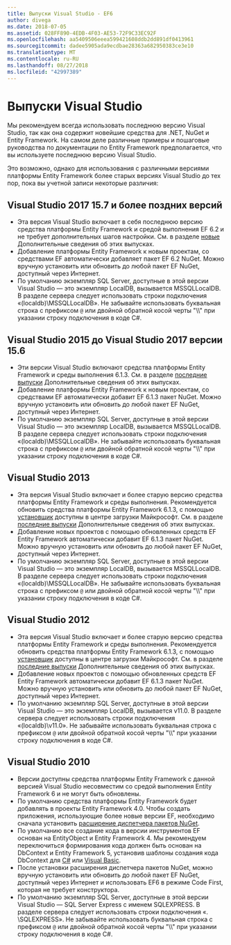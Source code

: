 ```yaml
---
title: Выпуски Visual Studio - EF6
author: divega
ms.date: 2018-07-05
ms.assetid: 028FF890-4EDB-4F03-AE53-72F9C33EC92F
ms.openlocfilehash: aa5409506eeea599421608ddb2dd891df0413961
ms.sourcegitcommit: dadee5905ada9ecdbae28363a682950383ce3e10
ms.translationtype: MT
ms.contentlocale: ru-RU
ms.lasthandoff: 08/27/2018
ms.locfileid: "42997389"
---
```

# <a name="visual-studio-releases"></a>Выпуски Visual Studio

Мы рекомендуем всегда использовать последнюю версию Visual Studio, так как она содержит новейшие средства для .NET, NuGet и Entity Framework.
На самом деле различные примеры и пошаговые руководства по документации по Entity Framework предполагается, что вы используете последнюю версию Visual Studio.

Это возможно, однако для использования с различными версиями платформы Entity Framework более старых версиях Visual Studio до тех пор, пока вы учетной записи некоторые различия:

## <a name="visual-studio-2017-157-and-newer"></a>Visual Studio 2017 15.7 и более поздних версий

- Эта версия Visual Studio включает в себя последнюю версию средства платформы Entity Framework и средой выполнения EF 6.2 и не требует дополнительных шагов настройки.
См. в разделе [новые](~/ef6/what-is-new/index.md) Дополнительные сведения об этих выпусках.
- Добавление платформы Entity Framework к новым проектам, со средствами EF автоматически добавляет пакет EF 6.2 NuGet.
Можно вручную установить или обновить до любой пакет EF NuGet, доступный через Интернет.
- По умолчанию экземпляр SQL Server, доступные в этой версии Visual Studio — это экземпляр LocalDB, вызывается MSSQLLocalDB.
В разделе сервера следует использовать строки подключения «(localdb)\\MSSQLLocalDB».
Не забывайте использовать буквальная строка с префиксом `@` или двойной обратной косой черты "\\\\" при указании строку подключения в коде C#.  


## <a name="visual-studio-2015-to-visual-studio-2017-156"></a>Visual Studio 2015 до Visual Studio 2017 версии 15.6

- Эти версии Visual Studio включают средства платформы Entity Framework и среды выполнения 6.1.3.
См. в разделе [последние выпуски](~/ef6/what-is-new/past-releases.md#ef-613) Дополнительные сведения об этих выпусках.
- Добавление платформы Entity Framework к новым проектам, со средствами EF автоматически добавит EF 6.1.3 пакет NuGet.
Можно вручную установить или обновить до любой пакет EF NuGet, доступный через Интернет.
- По умолчанию экземпляр SQL Server, доступные в этой версии Visual Studio — это экземпляр LocalDB, вызывается MSSQLLocalDB.
В разделе сервера следует использовать строки подключения «(localdb)\\MSSQLLocalDB».
Не забывайте использовать буквальная строка с префиксом `@` или двойной обратной косой черты "\\\\" при указании строку подключения в коде C#.  


## <a name="visual-studio-2013"></a>Visual Studio 2013
- Эта версия Visual Studio включает и более старую версию средства платформы Entity Framework и среды выполнения.
Рекомендуется обновить средства платформы Entity Framework 6.1.3, с помощью [установщик](https://www.microsoft.com/en-us/download/details.aspx?id=40762) доступны в центре загрузки Майкрософт.
См. в разделе [последние выпуски](~/ef6/what-is-new/past-releases.md#ef-613) Дополнительные сведения об этих выпусках.
- Добавление новых проектов с помощью обновленных средств EF Entity Framework автоматически добавит EF 6.1.3 пакет NuGet.
Можно вручную установить или обновить до любой пакет EF NuGet, доступный через Интернет.
- По умолчанию экземпляр SQL Server, доступные в этой версии Visual Studio — это экземпляр LocalDB, вызывается MSSQLLocalDB.
В разделе сервера следует использовать строки подключения «(localdb)\\MSSQLLocalDB».
Не забывайте использовать буквальная строка с префиксом `@` или двойной обратной косой черты "\\\\" при указании строку подключения в коде C#.  

## <a name="visual-studio-2012"></a>Visual Studio 2012

- Эта версия Visual Studio включает и более старую версию средства платформы Entity Framework и среды выполнения.
Рекомендуется обновить средства платформы Entity Framework 6.1.3, с помощью [установщик](https://www.microsoft.com/en-us/download/details.aspx?id=40762) доступны в центре загрузки Майкрософт.
См. в разделе [последние выпуски](~/ef6/what-is-new/past-releases.md#ef-613) Дополнительные сведения об этих выпусках.
- Добавление новых проектов с помощью обновленных средств EF Entity Framework автоматически добавит EF 6.1.3 пакет NuGet.
Можно вручную установить или обновить до любой пакет EF NuGet, доступный через Интернет.
- По умолчанию экземпляр SQL Server, доступные в этой версии Visual Studio — это экземпляр LocalDB, вызывается v11.0.
В разделе сервера следует использовать строки подключения «(localdb)\\v11.0».
Не забывайте использовать буквальная строка с префиксом `@` или двойной обратной косой черты "\\\\" при указании строку подключения в коде C#.  

## <a name="visual-studio-2010"></a>Visual Studio 2010

- Версии доступны средства платформы Entity Framework с данной версией Visual Studio несовместим со средой выполнения Entity Framework 6 и не могут быть обновлены.
- По умолчанию средства платформы Entity Framework будет добавлять в проекты Entity Framework 4.0.
Чтобы создать приложения, использующие более новые версии EF, необходимо сначала установить [расширение диспетчера пакетов NuGet](https://marketplace.visualstudio.com/items?itemName=NuGetTeam.NuGetPackageManager).
- По умолчанию все создание кода в версии инструментов EF основан на EntityObject и Entity Framework 4.
Мы рекомендуем переключиться формирования кода должен быть основан на DbContext и Entity Framework 5, установив шаблоны создания кода DbContext для [C#](https://marketplace.visualstudio.com/items?itemName=EntityFrameworkTeam.EF5xDbContextGeneratorforC) или [Visual Basic](https://marketplace.visualstudio.com/items?itemName=EntityFrameworkTeam.EF5xDbContextGeneratorforVBNET).
- После установки расширения диспетчера пакетов NuGet, можно вручную установить или обновить до любой пакет EF NuGet, доступный через Интернет и использовать EF6 в режиме Code First, которая не требует конструктора.
- По умолчанию экземпляр SQL Server, доступные в этой версии Visual Studio — SQL Server Express с именем SQLEXPRESS.
В разделе сервера следует использовать строки подключения «. \\SQLEXPRESS».
Не забывайте использовать буквальная строка с префиксом `@` или двойной обратной косой черты "\\\\" при указании строку подключения в коде C#.
